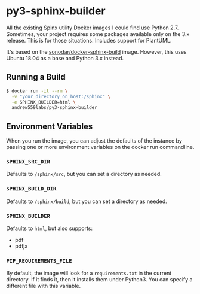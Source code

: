 # py3-sphinx-builder

All the existing Spinx utility Docker images I could find use Python 2.7. Sometimes, your project requires some packages available only on the 3.x release. This is for those situations. Includes support for PlantUML.

It's based on the [sonodar/docker-sphinx-build](https://github.com/sonodar/docker-sphinx-build) image. However, this uses Ubuntu 18.04 as a base and Python 3.x instead.


## Running a Build

```bash
$ docker run -it --rm \
  -v "your_directory_on_host:/sphinx" \
  -e SPHINX_BUILDER=html \
  andrew559labs/py3-sphinx-builder
```

## Environment Variables

When you run the image, you can adjust the defaults of the instance by passing one or more environment variables on the docker run commandline.


### ```SPHINX_SRC_DIR```

Defaults to ```/sphinx/src```, but you can set a directory as needed.


### ```SPHINX_BUILD_DIR```

Defaults to ```/sphinx/build```, but you can set a directory as needed.

### ```SPHINX_BUILDER```

Defaults to ```html```, but also supports:

- pdf
- pdfja

### ```PIP_REQUIREMENTS_FILE```

By default, the image will look for a ```requirements.txt``` in the current directory. If it finds it, then it installs them under Python3. You can specify a different file with this variable.
